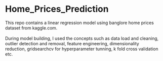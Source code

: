 # Home_Prices_Prediction

This repo contains a linear regression model using banglore home prices dataset from kaggle.com. <br><br>
During model building, I used the concepts such as data load and cleaning, outlier detection and removal, feature engineering, dimensionality reduction, gridsearchcv for hyperparameter tunning, k fold cross validation etc.
